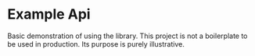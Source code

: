 # Example Api
Basic demonstration of using the library. This project is not a boilerplate to be used in production. Its purpose is purely illustrative. 
